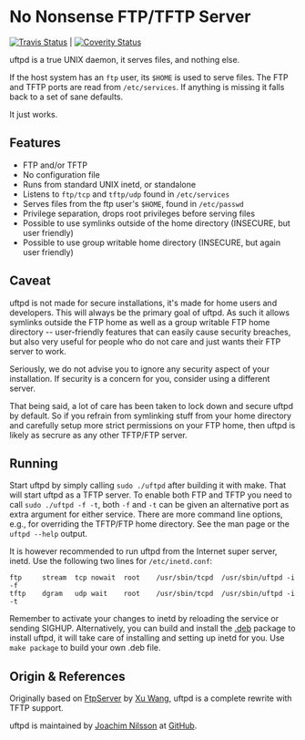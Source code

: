 No Nonsense FTP/TFTP Server
===========================
[![Travis Status]][Travis] | [![Coverity Status]][Coverity Scan]

uftpd is a true UNIX daemon, it serves files, and nothing else.

If the host system has an `ftp` user, its `$HOME` is used to serve
files.  The FTP and TFTP ports are read from `/etc/services`.  If
anything is missing it falls back to a set of sane defaults.

It just works.


Features
--------

  * FTP and/or TFTP
  * No configuration file
  * Runs from standard UNIX inetd, or standalone
  * Listens to `ftp/tcp` and `tftp/udp` found in `/etc/services`
  * Serves files from the ftp user's `$HOME`, found in `/etc/passwd`
  * Privilege separation, drops root privileges before serving files
  * Possible to use symlinks outside of the home directory (INSECURE,
    but user friendly)
  * Possible to use group writable home directory (INSECURE, but again
    user friendly)


Caveat
------

uftpd is not made for secure installations, it's made for home users and
developers.  This will always be the primary goal of uftpd.  As such it
allows symlinks outside the FTP home as well as a group writable FTP
home directory -- user-friendly features that can easily cause security
breaches, but also very useful for people who do not care and just wants
their FTP server to work.

Seriously, we do not advise you to ignore any security aspect of your
installation.  If security is a concern for you, consider using a
different server.

That being said, a lot of care has been taken to lock down and secure
uftpd by default.  So if you refrain from symlinking stuff from your
home directory and carefully setup more strict permissions on your FTP
home, then uftpd is likely as secrure as any other TFTP/FTP server.


Running
-------

Start uftpd by simply calling `sudo ./uftpd` after building it with
make.  That will start uftpd as a TFTP server.  To enable both FTP and
TFTP you need to call `sudo ./uftpd -f -t`, both `-f` and `-t` can be
given an alternative port as extra argument for either service.  There
are more command line options, e.g., for overriding the TFTP/FTP home
directory.  See the man page or the <kdb>`uftpd --help`</kdb> output.

It is however recommended to run uftpd from the Internet super server,
inetd.  Use the following two lines for `/etc/inetd.conf`:

    ftp		stream	tcp	nowait	root	/usr/sbin/tcpd	/usr/sbin/uftpd -i -f
    tftp	dgram	udp	wait	root	/usr/sbin/tcpd	/usr/sbin/uftpd -i -t

Remember to activate your changes to inetd by reloading the service or
sending SIGHUP.  Alternatively, you can build and install the [.deb]
package to install uftpd, it will take care of installing and setting up
inetd for you.  Use `make package` to build your own .deb file.


Origin & References
-------------------

Originally based on [FtpServer] by [Xu Wang], uftpd is a complete
rewrite with TFTP support.

uftpd is maintained by [Joachim Nilsson] at [GitHub].

[.deb]:            http://ftp.troglobit.com/uftpd/uftpd_1.7-1_amd64.deb
[Joachim Nilsson]: http://troglobit.com
[Xu Wang]:         https://github.com/xu-wang11/
[FtpServer]:       https://github.com/xu-wang11/FtpServer
[GitHub]:          https://github.com/troglobit/uftpd
[Travis]:          https://travis-ci.org/troglobit/uftpd
[Travis Status]:   https://travis-ci.org/troglobit/uftpd.png?branch=master
[Coverity Scan]:   https://scan.coverity.com/projects/2947
[Coverity Status]: https://scan.coverity.com/projects/2947/badge.svg
